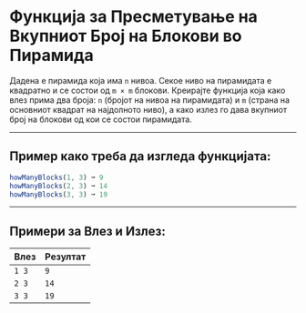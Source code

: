 # Функција за Пресметување на Вкупниот Број на Блокови во Пирамида

Дадена е пирамида која има `n` нивоа. Секое ниво на пирамидата е квадратно и се состои од `m × m` блокови. Креирајте функција која како влез прима два броја: `n` (бројот на нивоа на пирамидата) и `m` (страна на основниот квадрат на најдолното ниво), а како излез го дава вкупниот број на блокови од кои се состои пирамидата.

---

## Пример како треба да изгледа функцијата:

```javascript
howManyBlocks(1, 3) ➞ 9
howManyBlocks(2, 3) ➞ 14
howManyBlocks(3, 3) ➞ 19
```

---

## Примери за Влез и Излез:

| Влез  | Резултат |
|-------|----------|
| `1 3` | `9`      |
| `2 3` | `14`     |
| `3 3` | `19`     |
